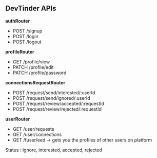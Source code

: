 ## DevTinder APIs

**authRouter**
- POST /signup
- POST /login
- POST /logout

**profileRouter**
- GET /profile/view
- PATCH /profile/edit 
- PATCH /profile/password

**connectionsRequestRouter**
- POST /request/send/interested/:userId
- POST /request/send/ignored/:userId
- POST /request/review/accepted/:requestId
- POST /request/review/rejected/:requestId

**userRouter**
- GET /user/requests
- GET /user/connections
- GET /fuser/eed -> gets you the profiles of other users on platform

Status : ignore, interested, accepted, rejected